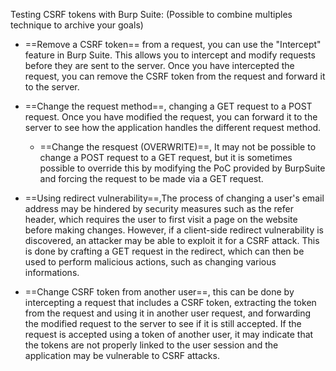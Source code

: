 
Testing CSRF tokens with Burp Suite: (Possible to combine multiples technique to archive your goals)

-   ==Remove a CSRF token== from a request, you can use the "Intercept" feature in Burp Suite. This allows you to intercept and modify requests before they are sent to the server. Once you have intercepted the request, you can remove the CSRF token from the request and forward it to the server.

-   ==Change the request method==, changing a GET request to a POST request. Once you have modified the request, you can forward it to the server to see how the application handles the different request method.

	-  ==Change the resquest (OVERWRITE)==, It may not be possible to change a POST request to a GET request, but it is sometimes possible to override this by modifying the PoC provided by BurpSuite and forcing the request to be made via a GET request.

- ==Using redirect vulnerability==,The process of changing a user's email address may be hindered by security measures such as the refer header, which requires the user to first visit a page on the website before making changes. However, if a client-side redirect vulnerability is discovered, an attacker may be able to exploit it for a CSRF attack. This is done by crafting a GET request in the redirect, which can then be used to perform malicious actions, such as changing various informations.

- ==Change CSRF token from another user==, this can be done by intercepting a request that includes a CSRF token, extracting the token from the request and using it in another user request, and forwarding the modified request to the server to see if it is still accepted. If the request is accepted using a token of another user, it may indicate that the tokens are not properly linked to the user session and the application may be vulnerable to CSRF attacks.

